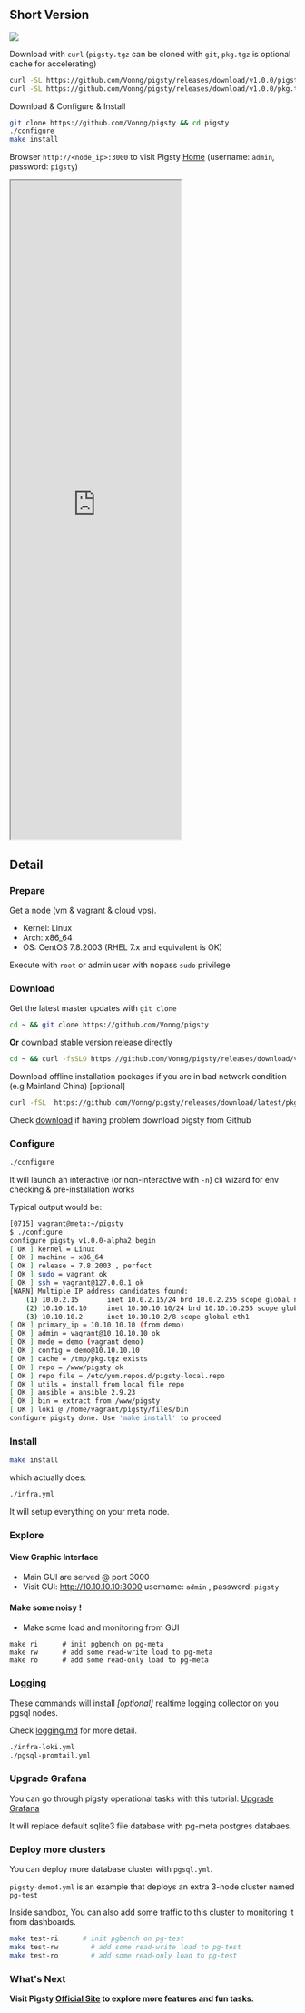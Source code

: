 ## Short Version

![](_media/how.svg)

Download with `curl` (`pigsty.tgz` can be cloned with `git`, `pkg.tgz` is optional cache for accelerating)

```bash
curl -SL https://github.com/Vonng/pigsty/releases/download/v1.0.0/pigsty.tgz -o ~/pigsty.tgz  
curl -SL https://github.com/Vonng/pigsty/releases/download/v1.0.0/pkg.tgz    -o /tmp/pkg.tgz
```

Download & Configure & Install

```bash
git clone https://github.com/Vonng/pigsty && cd pigsty
./configure
make install
```

Browser `http://<node_ip>:3000` to visit Pigsty [Home](http://g.pigsty.cc/d/home) (username: `admin`, password: `pigsty`)

<iframe style="height:1160px" src="http://g.pigsty.cc/d/home"></iframe>



## Detail

### Prepare

Get a node (vm & vagrant & cloud vps).
* Kernel: Linux
* Arch: x86_64
* OS: CentOS 7.8.2003 (RHEL 7.x and equivalent is OK) 

Execute with `root` or admin user with nopass `sudo` privilege


### Download

Get the latest master updates with `git clone`

```bash
cd ~ && git clone https://github.com/Vonng/pigsty
```

**Or** download stable version release directly

```bash
cd ~ && curl -fsSLO https://github.com/Vonng/pigsty/releases/download/v1.0.0-beta1/pigsty.tgz && tar -xf pigsty.tgz && cd pigsty 
```

Download offline installation packages if you are in bad network condition (e.g Mainland China) [optional]

```bash
curl -fSL  https://github.com/Vonng/pigsty/releases/download/latest/pkg.tgz    -o /tmp/pkg.tgz
```


Check [download](download.md) if having problem download pigsty from Github



### Configure

```bash
./configure
```

It will launch an interactive (or non-interactive with `-n`) cli wizard for env checking & pre-installation works 

Typical output would be:

```bash
[0715] vagrant@meta:~/pigsty
$ ./configure
configure pigsty v1.0.0-alpha2 begin
[ OK ] kernel = Linux
[ OK ] machine = x86_64
[ OK ] release = 7.8.2003 , perfect
[ OK ] sudo = vagrant ok
[ OK ] ssh = vagrant@127.0.0.1 ok
[WARN] Multiple IP address candidates found:
    (1) 10.0.2.15	    inet 10.0.2.15/24 brd 10.0.2.255 scope global noprefixroute dynamic eth0
    (2) 10.10.10.10	    inet 10.10.10.10/24 brd 10.10.10.255 scope global noprefixroute eth1
    (3) 10.10.10.2	    inet 10.10.10.2/8 scope global eth1
[ OK ] primary_ip = 10.10.10.10 (from demo)
[ OK ] admin = vagrant@10.10.10.10 ok
[ OK ] mode = demo (vagrant demo)
[ OK ] config = demo@10.10.10.10
[ OK ] cache = /tmp/pkg.tgz exists
[ OK ] repo = /www/pigsty ok
[ OK ] repo file = /etc/yum.repos.d/pigsty-local.repo
[ OK ] utils = install from local file repo
[ OK ] ansible = ansible 2.9.23
[ OK ] bin = extract from /www/pigsty
[ OK ] loki @ /home/vagrant/pigsty/files/bin
configure pigsty done. Use 'make install' to proceed
```



### Install

```bash
make install
```

which actually does:

```bash
./infra.yml
```

It will setup everything on your meta node.



### Explore

#### View Graphic Interface

* Main GUI are served @ port 3000
* Visit GUI: http://10.10.10.10:3000  username: `admin` , password: `pigsty`


#### Make some noisy !

* Make some load and monitoring from GUI

```
make ri      # init pgbench on pg-meta
make rw      # add some read-write load to pg-meta
make ro      # add some read-only load to pg-meta
```


### Logging

These commands will install *[optional]* realtime logging collector on you pgsql nodes.

Check [logging.md](logging.md) for more detail.

```bash
./infra-loki.yml
./pgsql-promtail.yml
```



### Upgrade Grafana

You can go through pigsty operational tasks with this tutorial: [Upgrade Grafana](grafana-upgrade.md)

It will replace default sqlite3 file database with pg-meta postgres databaes. 




### Deploy more clusters

You can deploy more database cluster with `pgsql.yml`. 

`pigsty-demo4.yml` is an example that deploys an extra 3-node cluster named `pg-test`

Inside sandbox, You can also add some traffic to this cluster to monitoring it from dashboards.

```bash
make test-ri      # init pgbench on pg-test
make test-rw        # add some read-write load to pg-test
make test-ro        # add some read-only load to pg-test
```

### What's Next

**Visit Pigsty [Official Site](https://pigsty.cc) to explore more features and fun tasks.**

